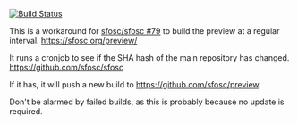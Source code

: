 [![Build Status](https://drone.sfosc.robin-it.com/api/badges/Beanow/sfosc-drone-cron/status.svg)](https://drone.sfosc.robin-it.com/Beanow/sfosc-drone-cron)

This is a workaround for [sfosc/sfosc #79](https://github.com/sfosc/sfosc/issues/79) to build the preview at a regular interval.
https://sfosc.org/preview/

It runs a cronjob to see if the SHA hash of the main repository has changed.
https://github.com/sfosc/sfosc

If it has, it will push a new build to https://github.com/sfosc/preview.

Don't be alarmed by failed builds, as this is probably because no update is required.
